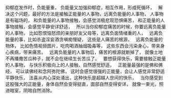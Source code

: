 抑郁症发作时，负能量重，
负能量又加强抑郁症，相互作用，形成死循环，
&nbsp;
解决这个问题，最好的方法是接触正能量的人事物，远离负能量的人事物，
人事物是有磁场的，
和负能量的人事物接触，会感觉消极悲观恐惧痛苦，
和正能量的人事物接触，会感觉平静安详舒适，
&nbsp;
所以当你抑郁症痛苦的时候，你要远离负能量的人事物，
比如怨恨恼怒烦的亲朋好友父母等，远离负面情绪重的人，
&nbsp;
远离负能量的事，比如杀盗淫妄酒贪嗔痴慢疑，
这些是人痛苦的根源，
&nbsp;
远离负能量的物体，
比如色情视频图片，吃肉喝酒抽烟吸毒等，
这些东西会污染身心，带来身心疾病，带来痛苦。
&nbsp;
远离负能量的人事物后，痛苦的根源就断掉了，
就像土地不再播撒苦瓜种子，就不会在继续生长苦瓜了。
&nbsp;
要想获得快乐，需要接触正能量的人事物，
与快乐积极向上的人接触，自然感觉舒适，
&nbsp;
正能量最强的是佛和佛经，
可以读佛经和念阿弥陀佛，
这时会感觉很强的正能量，会让人感觉非常舒适平静快乐，
法喜从内心深处涌出，这种快乐是超越人世间的快乐，
&nbsp;
当你感受到这股强大的正能量，身体自然会变得挺直，面部自然变得安详，
就像一束光，照进暗室，阴暗自然消除。